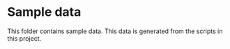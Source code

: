 # Sample data

This folder contains sample data. This data is generated from the scripts in this project.